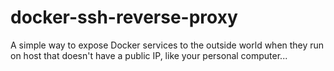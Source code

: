# docker-ssh-reverse-proxy
A simple way to expose Docker services to the outside world when they run on host that doesn't have a public IP, like your personal computer... 

